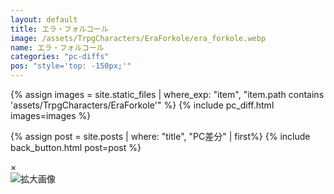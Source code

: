 ```yaml
---
layout: default
title: エラ・フォルコール
image: /assets/TrpgCharacters/EraForkole/era_forkole.webp
name: エラ・フォルコール
categories: "pc-diffs"
pos: "style='top: -150px;'"
---
```


{% assign images = site.static_files | where_exp: "item", "item.path contains 'assets/TrpgCharacters/EraForkole'" %}
{% include pc_diff.html images=images %}

{% assign post = site.posts | where: "title", "PC差分" | first%}
{% include back_button.html post=post %}

<div class="modal" id="modal">
    <span class="close" id="close">&times;</span>
    <div class="modal-content">
        <img id="modalImg" alt="拡大画像">
    </div>
</div>

<script src="{{ site.baseurl }}/script/modal-window.js"></script>
